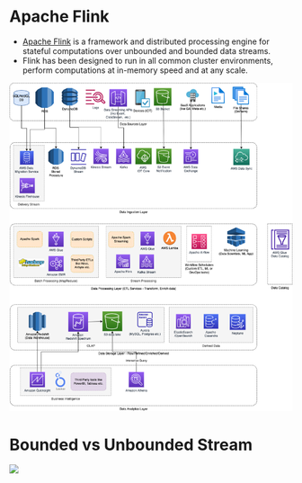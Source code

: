 # Apache Flink
- [Apache Flink](https://flink.apache.org/what-is-flink/flink-architecture/) is a framework and distributed processing engine for stateful computations over unbounded and bounded data streams. 
- Flink has been designed to run in all common cluster environments, perform computations at in-memory speed and at any scale.

![](../Data-Architecture-ETL-Ingestion-Processing-Analytics.png)

# Bounded vs Unbounded Stream

![](https://flink.apache.org/img/bounded-unbounded.png)